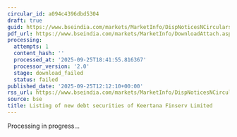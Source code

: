 ```yaml
---
circular_id: a094c4396dbd5304
draft: true
guid: https://www.bseindia.com/markets/MarketInfo/DispNoticesNCirculars.aspx?Noticeid={065F9474-C87D-4140-8E89-C9933B305706}&noticeno=20250925-22&dt=09/25/2025&icount=22&totcount=65&flag=0
pdf_url: https://www.bseindia.com/markets/MarketInfo/DownloadAttach.aspx?id=20250925-22&attachedId=
processing:
  attempts: 1
  content_hash: ''
  processed_at: '2025-09-25T18:41:55.816367'
  processor_version: '2.0'
  stage: download_failed
  status: failed
published_date: '2025-09-25T12:12:10+00:00'
rss_url: https://www.bseindia.com/markets/MarketInfo/DispNoticesNCirculars.aspx?Noticeid={065F9474-C87D-4140-8E89-C9933B305706}&noticeno=20250925-22&dt=09/25/2025&icount=22&totcount=65&flag=0
source: bse
title: Listing of new debt securities of Keertana Finserv Limited
---
```


Processing in progress...